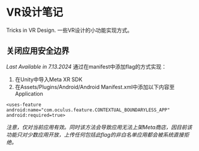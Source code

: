 # VR设计笔记
Tricks in VR Design. 一些VR设计的小功能实现方式。

## 关闭应用安全边界 
*Last Available in 7.13.2024*
通过在manifest中添加flag的方式实现：
1. 在Unity中导入Meta XR SDK
2. 在Assets/Plugins/Android/Android Manifest.xml中添加以下内容至Application
```
<uses-feature android:name="com.oculus.feature.CONTEXTUAL_BOUNDARYLESS_APP" android:required=true>
```
*注意，仅对当前应用有效。同时该方法会导致应用无法上架Meta商店，因目前该功能只对少数应用开放，上传任何包括此flag的非白名单应用都会被系统直接拒绝。*

